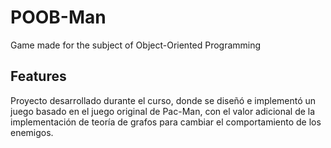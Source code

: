 # POOB-Man
Game made for the subject of Object-Oriented Programming

## Features
Proyecto desarrollado durante el curso, donde se diseñó e implementó un juego basado en el juego original de Pac-Man, con el valor adicional de la implementación de teoría de grafos para cambiar el comportamiento de los enemigos.
